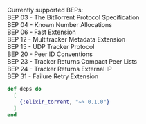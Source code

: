 Currently supported BEPs:  
BEP 03 - The BitTorrent Protocol Specification  
BEP 04 - Known Number Allocations  
BEP 06 - Fast Extension  
BEP 12 - Multitracker Metadata Extension  
BEP 15 - UDP Tracker Protocol  
BEP 20 - Peer ID Conventions  
BEP 23 - Tracker Returns Compact Peer Lists  
BEP 24 - Tracker Returns External IP  
BEP 31 - Failure Retry Extension  
  
```elixir  
def deps do  
  [  
    {:elixir_torrent, "~> 0.1.0"}  
  ]  
end  
```  

